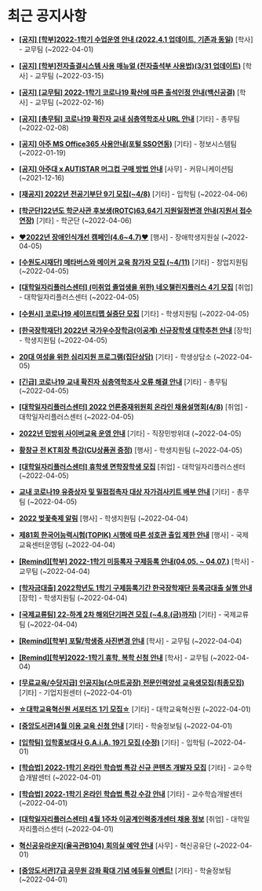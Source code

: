 # 최근 공지사항

* **[[공지] [학부]2022-1학기 수업운영 안내 (2022.4.1 업데이트, 기존과 동일)](http://ajou.ac.kr/kr/ajou/notice.do?mode=view&amp;articleNo=193409&amp;article.offset=0&amp;articleLimit=30)**
 [학사] - 교무팀 (~2022-04-01)

* **[[공지] [학부]전자출결시스템 사용 매뉴얼 (전자출석부 사용법)(3/31 업데이트)](http://ajou.ac.kr/kr/ajou/notice.do?mode=view&amp;articleNo=192571&amp;article.offset=0&amp;articleLimit=30)**
 [학사] - 교무팀 (~2022-03-15)

* **[[공지] [교무팀] 2022-1학기 코로나19 확산에 따른 출석인정 안내(백신공결)](http://ajou.ac.kr/kr/ajou/notice.do?mode=view&amp;articleNo=180913&amp;article.offset=0&amp;articleLimit=30)**
 [학사] - 교무팀 (~2022-02-16)

* **[[공지] [총무팀] 코로나19 확진자 교내 심층역학조사 URL 안내](http://ajou.ac.kr/kr/ajou/notice.do?mode=view&amp;articleNo=180493&amp;article.offset=0&amp;articleLimit=30)**
 [기타] - 총무팀 (~2022-02-08)

* **[[공지] 아주 MS Office365 사용안내(포털 SSO연동)](http://ajou.ac.kr/kr/ajou/notice.do?mode=view&amp;articleNo=179802&amp;article.offset=0&amp;articleLimit=30)**
 [기타] - 정보시스템팀 (~2022-01-19)

* **[[공지] 아주대 x AUTISTAR 머그컵 구매 방법 안내](http://ajou.ac.kr/kr/ajou/notice.do?mode=view&amp;articleNo=147976&amp;article.offset=0&amp;articleLimit=30)**
 [사무] - 커뮤니케이션팀 (~2021-12-16)

* **[[재공지] 2022년 전공기부단 9기 모집(~4/8)](http://ajou.ac.kr/kr/ajou/notice.do?mode=view&amp;articleNo=195402&amp;article.offset=0&amp;articleLimit=30)**
 [기타] - 입학팀 (~2022-04-06)

* **[[학군단]22년도 학군사관 후보생(ROTC)63,64기 지원일정변경 안내(지원서 접수 연장)](http://ajou.ac.kr/kr/ajou/notice.do?mode=view&amp;articleNo=194036&amp;article.offset=0&amp;articleLimit=30)**
 [기타] - 학군단 (~2022-04-06)

* **[♥2022년 장애인식개선 캠페인(4.6~4.7)♥](http://ajou.ac.kr/kr/ajou/notice.do?mode=view&amp;articleNo=194027&amp;article.offset=0&amp;articleLimit=30)**
 [행사] - 장애학생지원실 (~2022-04-05)

* **[[수원도시재단] 메타버스와 메이커 교육 참가자 모집 (~4/11)](http://ajou.ac.kr/kr/ajou/notice.do?mode=view&amp;articleNo=194025&amp;article.offset=0&amp;articleLimit=30)**
 [기타] - 창업지원팀 (~2022-04-05)

* **[[대학일자리플러스센터] (미취업 졸업생을 위한) 네오챌린지플러스 4기 모집](http://ajou.ac.kr/kr/ajou/notice.do?mode=view&amp;articleNo=194023&amp;article.offset=0&amp;articleLimit=30)**
 [취업] - 대학일자리플러스센터 (~2022-04-05)

* **[[수원시] 코로나19 세이프티맵 실증단 모집](http://ajou.ac.kr/kr/ajou/notice.do?mode=view&amp;articleNo=194022&amp;article.offset=0&amp;articleLimit=30)**
 [기타] - 학생지원팀 (~2022-04-05)

* **[[한국장학재단] 2022년 국가우수장학금(이공계) 신규장학생 대학추천 안내](http://ajou.ac.kr/kr/ajou/notice.do?mode=view&amp;articleNo=194021&amp;article.offset=0&amp;articleLimit=30)**
 [장학] - 학생지원팀 (~2022-04-05)

* **[20대 여성을 위한 심리지원 프로그램(집단상담)](http://ajou.ac.kr/kr/ajou/notice.do?mode=view&amp;articleNo=193568&amp;article.offset=0&amp;articleLimit=30)**
 [기타] - 학생상담소 (~2022-04-05)

* **[[긴급] 코로나19 교내 확진자 심층역학조사 오류 해결 안내](http://ajou.ac.kr/kr/ajou/notice.do?mode=view&amp;articleNo=193567&amp;article.offset=0&amp;articleLimit=30)**
 [기타] - 총무팀 (~2022-04-05)

* **[[대학일자리플러스센터] 2022 언론중재위원회 온라인 채용설명회(4/8)](http://ajou.ac.kr/kr/ajou/notice.do?mode=view&amp;articleNo=193565&amp;article.offset=0&amp;articleLimit=30)**
 [취업] - 대학일자리플러스센터 (~2022-04-05)

* **[2022년 민방위 사이버교육 운영 안내](http://ajou.ac.kr/kr/ajou/notice.do?mode=view&amp;articleNo=193558&amp;article.offset=0&amp;articleLimit=30)**
 [기타] - 직장민방위대 (~2022-04-05)

* **[황창규 전 KT회장 특강(CU상품권 증정)](http://ajou.ac.kr/kr/ajou/notice.do?mode=view&amp;articleNo=193557&amp;article.offset=0&amp;articleLimit=30)**
 [행사] - 학생지원팀 (~2022-04-05)

* **[[대학일자리플러스센터] 휴학생 면학장학생 모집](http://ajou.ac.kr/kr/ajou/notice.do?mode=view&amp;articleNo=193556&amp;article.offset=0&amp;articleLimit=30)**
 [취업] - 대학일자리플러스센터 (~2022-04-05)

* **[교내 코로나19 유증상자 및 밀접접촉자 대상 자가검사키트 배부 안내](http://ajou.ac.kr/kr/ajou/notice.do?mode=view&amp;articleNo=193553&amp;article.offset=0&amp;articleLimit=30)**
 [기타] - 총무팀 (~2022-04-05)

* **[2022 벚꽃축제 알림](http://ajou.ac.kr/kr/ajou/notice.do?mode=view&amp;articleNo=193548&amp;article.offset=0&amp;articleLimit=30)**
 [행사] - 학생지원팀 (~2022-04-04)

* **[제81회 한국어능력시험(TOPIK) 시행에 따른 성호관 출입 제한 안내](http://ajou.ac.kr/kr/ajou/notice.do?mode=view&amp;articleNo=193539&amp;article.offset=0&amp;articleLimit=30)**
 [행사] - 국제교육센터운영팀 (~2022-04-04)

* **[[Remind][학부] 2022-1학기 미등록자 구제등록 안내(04.05. ~ 04.07.)](http://ajou.ac.kr/kr/ajou/notice.do?mode=view&amp;articleNo=193521&amp;article.offset=0&amp;articleLimit=30)**
 [학사] - 교무팀 (~2022-04-04)

* **[[학자금대출] 2022학년도 1학기 구제등록기간 한국장학재단 등록금대출 실행 안내](http://ajou.ac.kr/kr/ajou/notice.do?mode=view&amp;articleNo=193519&amp;article.offset=0&amp;articleLimit=30)**
 [장학] - 학생지원팀 (~2022-04-04)

* **[[국제교류팀] 22-하계 2차 해외단기파견 모집 (~4.8.(금)까지)](http://ajou.ac.kr/kr/ajou/notice.do?mode=view&amp;articleNo=193513&amp;article.offset=0&amp;articleLimit=30)**
 [기타] - 국제교류팀 (~2022-04-04)

* **[[Remind][학부] 포탈/학생증 사진변경 안내](http://ajou.ac.kr/kr/ajou/notice.do?mode=view&amp;articleNo=193511&amp;article.offset=0&amp;articleLimit=30)**
 [학사] - 교무팀 (~2022-04-04)

* **[[Remind][학부]2022-1학기 휴학, 복학 신청 안내](http://ajou.ac.kr/kr/ajou/notice.do?mode=view&amp;articleNo=193510&amp;article.offset=0&amp;articleLimit=30)**
 [학사] - 교무팀 (~2022-04-04)

* **[[무료교육/수당지급] 인공지능(스마트공장) 전문인력양성 교육생모집(최종모집)](http://ajou.ac.kr/kr/ajou/notice.do?mode=view&amp;articleNo=193471&amp;article.offset=0&amp;articleLimit=30)**
 [기타] - 기업지원센터 (~2022-04-01)

* **[☆대학교육혁신원 서포터즈 1기 모집☆](http://ajou.ac.kr/kr/ajou/notice.do?mode=view&amp;articleNo=193470&amp;article.offset=0&amp;articleLimit=30)**
 [기타] - 대학교육혁신원 (~2022-04-01)

* **[[중앙도서관]4월 이용 교육 신청 안내](http://ajou.ac.kr/kr/ajou/notice.do?mode=view&amp;articleNo=193447&amp;article.offset=0&amp;articleLimit=30)**
 [기타] - 학술정보팀 (~2022-04-01)

* **[[입학팀] 입학홍보대사 G.A.i.A. 19기 모집 (수정)](http://ajou.ac.kr/kr/ajou/notice.do?mode=view&amp;articleNo=193438&amp;article.offset=0&amp;articleLimit=30)**
 [기타] - 입학팀 (~2022-04-01)

* **[[학습법] 2022-1학기 온라인 학습법 특강 신규 콘텐츠 개발자 모집](http://ajou.ac.kr/kr/ajou/notice.do?mode=view&amp;articleNo=193436&amp;article.offset=0&amp;articleLimit=30)**
 [기타] - 교수학습개발센터 (~2022-04-01)

* **[[학습법] 2022-1학기 온라인 학습법 특강 수강 안내](http://ajou.ac.kr/kr/ajou/notice.do?mode=view&amp;articleNo=193435&amp;article.offset=0&amp;articleLimit=30)**
 [기타] - 교수학습개발센터 (~2022-04-01)

* **[[대학일자리플러스센터] 4월 1주차 이공계인력중개센터 채용 정보](http://ajou.ac.kr/kr/ajou/notice.do?mode=view&amp;articleNo=193423&amp;article.offset=0&amp;articleLimit=30)**
 [취업] - 대학일자리플러스센터 (~2022-04-01)

* **[혁신공유라운지(율곡관B104) 회의실 예약 안내](http://ajou.ac.kr/kr/ajou/notice.do?mode=view&amp;articleNo=193422&amp;article.offset=0&amp;articleLimit=30)**
 [사무] - 혁신공유단 (~2022-04-01)

* **[[중앙도서관]7급 공무원 강좌 확대 기념 에듀윌 이벤트!](http://ajou.ac.kr/kr/ajou/notice.do?mode=view&amp;articleNo=193418&amp;article.offset=0&amp;articleLimit=30)**
 [기타] - 학술정보팀 (~2022-04-01)

